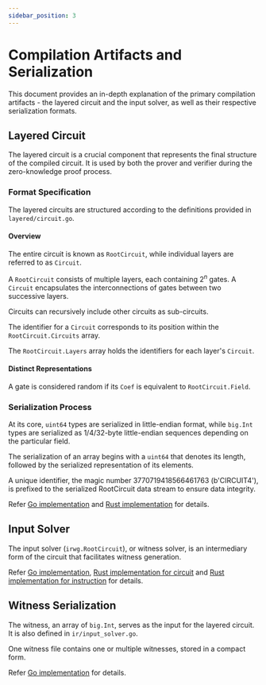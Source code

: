 ```yaml
---
sidebar_position: 3
---
```


# Compilation Artifacts and Serialization

This document provides an in-depth explanation of the primary compilation artifacts - the layered circuit and the input solver, as well as their respective serialization formats.

## Layered Circuit

The layered circuit is a crucial component that represents the final structure of the compiled circuit. It is used by both the prover and verifier during the zero-knowledge proof process.

### Format Specification

The layered circuits are structured according to the definitions provided in `layered/circuit.go`.

#### Overview

The entire circuit is known as `RootCircuit`, while individual layers are referred to as `Circuit`.

A `RootCircuit` consists of multiple layers, each containing $2^n$ gates. A `Circuit` encapsulates the interconnections of gates between two successive layers.

Circuits can recursively include other circuits as sub-circuits.

The identifier for a `Circuit` corresponds to its position within the `RootCircuit.Circuits` array.

The `RootCircuit.Layers` array holds the identifiers for each layer's `Circuit`.

#### Distinct Representations

A gate is considered random if its `Coef` is equivalent to `RootCircuit.Field`.

### Serialization Process

At its core, `uint64` types are serialized in little-endian format, while `big.Int` types are serialized as 1/4/32-byte little-endian sequences depending on the particular field.

The serialization of an array begins with a `uint64` that denotes its length, followed by the serialized representation of its elements.

A unique identifier, the magic number 3770719418566461763 (b'CIRCUIT4'), is prefixed to the serialized RootCircuit data stream to ensure data integrity.

Refer [Go implementation](https://github.com/PolyhedraZK/ExpanderCompilerCollection/blob/master/ecgo/layered/serialize.go) and [Rust implementation](https://github.com/PolyhedraZK/ExpanderCompilerCollection/blob/master/expander_compiler/src/circuit/layered/serde.rs) for details.

## Input Solver

The input solver (`irwg.RootCircuit`), or witness solver, is an intermediary form of the circuit that facilitates witness generation.

Refer [Go implementation](https://github.com/PolyhedraZK/ExpanderCompilerCollection/blob/master/ecgo/irwg/serialize.go), [Rust implementation for circuit](https://github.com/PolyhedraZK/ExpanderCompilerCollection/blob/master/expander_compiler/src/circuit/ir/common/serde.rs) and [Rust implementation for instruction](https://github.com/PolyhedraZK/ExpanderCompilerCollection/blob/master/expander_compiler/src/circuit/ir/hint_normalized/serde.rs) for details.

## Witness Serialization

The witness, an array of `big.Int`, serves as the input for the layered circuit. It is also defined in `ir/input_solver.go`.

One witness file contains one or multiple witnesses, stored in a compact form.

Refer [Go implementation](https://github.com/PolyhedraZK/ExpanderCompilerCollection/blob/master/ecgo/irwg/witness_gen.go) for details.
